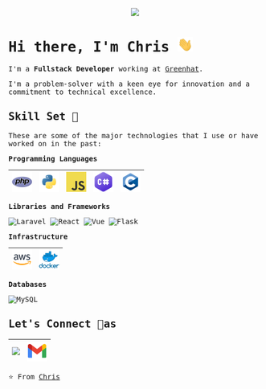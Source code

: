 <p align="center">
  <img src="https://media.giphy.com/media/MeJgB3yMMwIaHmKD4z/giphy.gif" width="30%">
</p>

<samp>
  <h1>Hi there, I'm Chris <img  src="https://raw.githubusercontent.com/ABSphreak/ABSphreak/master/gifs/Hi.gif" width="30px"></h1>

  I'm a **Fullstack Developer** working at [Greenhat](https://www.greenhat.net/).

  I'm a problem-solver with a keen eye for innovation and a commitment to technical excellence.
</samp>

## Skill Set :muscle:

These are some of the major technologies that I use or have worked on in the past:

**Programming Languages**

<img title="PHP" alt="PHP" width="40px" src="https://raw.githubusercontent.com/github/explore/master/topics/php/php.png" />|<img title="Python" alt="Python" width="40px" src="https://raw.githubusercontent.com/github/explore/master/topics/python/python.png" />|<img alt="JS" title="JavaScript" width="40px" src="https://raw.githubusercontent.com/github/explore/master/topics/javascript/javascript.png">|<img alt="C#" title="C#" width="40px" src="https://raw.githubusercontent.com/github/explore/main/topics/csharp/csharp.png">|<img title="C" alt="C" width="40px" src="https://raw.githubusercontent.com/github/explore/master/topics/c/c.png">
|--|--|--|--|--|

**Libraries and Frameworks**

![Laravel](https://img.shields.io/badge/-Laravel-000000?style=flat&logo=laravel)
![React](https://img.shields.io/badge/-React-000000?style=flat&logo=react)
![Vue](https://img.shields.io/badge/-Vue-000000?style=flat&logo=vuedotjs)
![Flask](https://img.shields.io/badge/-Flask-000000?style=flat&logo=flask)


**Infrastructure**

<img title="AWS" alt="AWS" width="40px" src="https://raw.githubusercontent.com/github/explore/main/topics/aws/aws.png">|<img title="Docker" alt="Docker" width="40px" src="https://raw.githubusercontent.com/github/explore/main/topics/docker/docker.png">
|--|--|

**Databases**

![MySQL](https://img.shields.io/badge/-MySQL-000000?style=flat&logo=mysql)


## Let's Connect :handshake:as

<a target="_blank" href="https://www.linkedin.com/in/chrisnguyen305/"><img src="https://cdn2.iconfinder.com/data/icons/social-media-2285/512/1_Linkedin_unofficial_colored_svg-128.png" width="40"></a>|<a href="mailto:huunguyen.chris.work@gmail.com"><img src="https://raw.githubusercontent.com/github/explore/main/topics/gmail/gmail.png" width="40"></a>
|--|--|


⭐️ From [Chris](https://www.linkedin.com/in/chrisnguyen305/)
